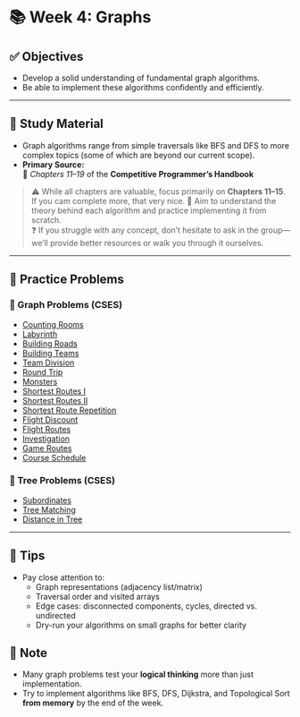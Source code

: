 # 📚 Week 4: Graphs

## ✅ Objectives
- Develop a solid understanding of fundamental graph algorithms.
- Be able to implement these algorithms confidently and efficiently.

---

## 📘 Study Material
- Graph algorithms range from simple traversals like BFS and DFS to more complex topics (some of which are beyond our current scope).
- **Primary Source:**  
  📖 *Chapters 11–19* of the **Competitive Programmer’s Handbook**

> ⚠️ While all chapters are valuable, focus primarily on **Chapters 11–15**.  If you cam complete more, that very nice.
> 📌 Aim to understand the theory behind each algorithm and practice implementing it from scratch.  
> ❓ If you struggle with any concept, don’t hesitate to ask in the group—we’ll provide better resources or walk you through it ourselves.

---

## 🧠 Practice Problems

### 🔷 Graph Problems (CSES)
- [Counting Rooms](https://cses.fi/problemset/task/1192)
- [Labyrinth](https://cses.fi/problemset/task/1193)
- [Building Roads](https://cses.fi/problemset/task/1666)
- [Building Teams](https://cses.fi/problemset/task/1667)
- [Team Division](https://cses.fi/problemset/task/1668)
- [Round Trip](https://cses.fi/problemset/task/1669)
- [Monsters](https://cses.fi/problemset/task/1194)
- [Shortest Routes I](https://cses.fi/problemset/task/1671)
- [Shortest Routes II](https://cses.fi/problemset/task/1672)
- [Shortest Route Repetition](https://cses.fi/problemset/task/1673)
- [Flight Discount](https://cses.fi/problemset/task/1195)
- [Flight Routes](https://cses.fi/problemset/task/1197)
- [Investigation](https://cses.fi/problemset/task/1196)
- [Game Routes](https://cses.fi/problemset/task/1678)
- [Course Schedule](https://cses.fi/problemset/task/1679)

### 🌲 Tree Problems (CSES)
- [Subordinates](https://cses.fi/problemset/task/1674)
- [Tree Matching](https://cses.fi/problemset/task/1130)
- [Distance in Tree](https://cses.fi/problemset/task/1131)

---

## 📝 Tips
- Pay close attention to:
  - Graph representations (adjacency list/matrix)
  - Traversal order and visited arrays
  - Edge cases: disconnected components, cycles, directed vs. undirected
  - Dry-run your algorithms on small graphs for better clarity

## 📝 Note
- Many graph problems test your **logical thinking** more than just implementation.
- Try to implement algorithms like BFS, DFS, Dijkstra, and Topological Sort **from memory** by the end of the week.


